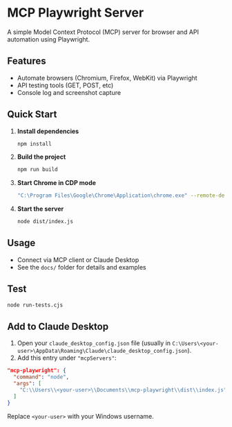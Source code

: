 # MCP Playwright Server

A simple Model Context Protocol (MCP) server for browser and API automation using Playwright.

## Features
- Automate browsers (Chromium, Firefox, WebKit) via Playwright
- API testing tools (GET, POST, etc)
- Console log and screenshot capture

## Quick Start

1. **Install dependencies**
   ```sh
   npm install
   ```
2. **Build the project**
   ```sh
   npm run build
   ```
3. **Start Chrome in CDP mode**
   ```sh
   "C:\Program Files\Google\Chrome\Application\chrome.exe" --remote-debugging-port=9222
   ```
4. **Start the server**
   ```sh
   node dist/index.js
   ```

## Usage
- Connect via MCP client or Claude Desktop
- See the `docs/` folder for details and examples

## Test
```sh
node run-tests.cjs
```

## Add to Claude Desktop

1. Open your `claude_desktop_config.json` file (usually in `C:\Users\<your-user>\AppData\Roaming\Claude\claude_desktop_config.json`).
2. Add this entry under `"mcpServers"`:

```json
"mcp-playwright": {
  "command": "node",
  "args": [
    "C:\\Users\\<your-user>\\Documents\\mcp-playwright\\dist\\index.js"
  ]
}
```

Replace `<your-user>` with your Windows username.
